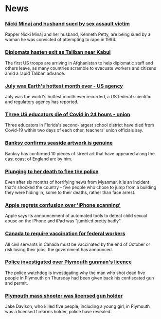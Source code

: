 # News
### [Nicki Minaj and husband sued by sex assault victim](https://www.bbc.com/news/world-us-canada-58209403)
Rapper Nicki Minaj and her husband, Kenneth Petty, are being sued by a woman he was convicted of attempting to rape in 1994.
### [Diplomats hasten exit as Taliban near Kabul](https://www.bbc.com/news/world-asia-58206400)
The first US troops are arriving in Afghanistan to help diplomatic staff and others leave, as many countries scramble to evacuate workers and citizens amid a rapid Taliban advance.
### [July was Earth's hottest month ever - US agency](https://www.bbc.com/news/world-us-canada-58208792)
July was the world's hottest month ever recorded, a US federal scientific and regulatory agency has reported.
### [Three US educators die of Covid in 24 hours - union](https://www.bbc.com/news/world-us-canada-58204206)
Three educators in Florida's second-largest school district have died from Covid-19 within two days of each other, teachers' union officials say.
### [Banksy confirms seaside artwork is genuine](https://www.bbc.com/news/uk-england-norfolk-58163143)
Banksy has confirmed 10 pieces of street art that have appeared along the east coast of England are by him.
### [Plunging to her death to flee the police](https://www.bbc.com/news/world-asia-58196465)
Even after six months of horrifying news from Myanmar, it is an incident that's shocked the country - five people who chose to jump from a building they were hiding in, some to their deaths, rather than face arrest. 
### [Apple regrets confusion over 'iPhone scanning'](https://www.bbc.com/news/technology-58206543)
Apple says its announcement of automated tools to detect child sexual abuse on the iPhone and iPad was "jumbled pretty badly".
### [Canada to require vaccination for federal workers](https://www.bbc.com/news/world-us-canada-58208791)
All civil servants in Canada must be vaccinated by the end of October or risk losing their jobs, the government has announced. 
### [Police investigated over Plymouth gunman's licence](https://www.bbc.com/news/uk-england-devon-58209726)
The police watchdog is investigating why the man who shot dead five people in Plymouth on Thursday had been given back his confiscated gun and permit.
### [Plymouth mass shooter was licensed gun holder](https://www.bbc.com/news/uk-england-devon-58197414)
Jake Davison, who killed five people, including a young girl, in Plymouth was a licensed firearms holder, police have revealed.
